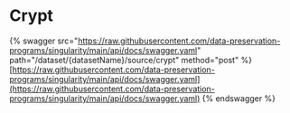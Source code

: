 # Crypt

{% swagger src="https://raw.githubusercontent.com/data-preservation-programs/singularity/main/api/docs/swagger.yaml" path="/dataset/{datasetName}/source/crypt" method="post" %}
[https://raw.githubusercontent.com/data-preservation-programs/singularity/main/api/docs/swagger.yaml](https://raw.githubusercontent.com/data-preservation-programs/singularity/main/api/docs/swagger.yaml)
{% endswagger %}
